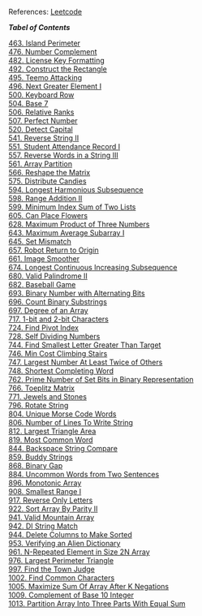 References: [Leetcode](https://leetcode.com/)

***_Tabel of Contents_***

[463. Island Perimeter](./leetcode/463.%20Island%20Perimeter.ipynb)<br>
[476. Number Complement](./leetcode/476.%20Number%20Complement.ipynb)<br>
[482. License Key Formatting](./leetcode/482.%20License%20Key%20Formatting.ipynb)<br>
[492. Construct the Rectangle](./leetcode/492.%20Construct%20the%20Rectangle.ipynb)<br>
[495. Teemo Attacking](./leetcode/495.%20Teemo%20Attacking.ipynb)<br>
[496. Next Greater Element I](./leetcode/496.%20Next%20Greater%20Element%20I.ipynb)<br>
[500. Keyboard Row](./leetcode/500.%20Keyboard%20Row.ipynb)<br>
[504. Base 7](./leetcode/504.%20Base%207.ipynb)<br>
[506. Relative Ranks](./leetcode/506.%20Relative%20Ranks.ipynb)<br>
[507. Perfect Number](./leetcode/507.%20Perfect%20Number.ipynb)<br>
[520. Detect Capital](./leetcode/520.%20Detect%20Capital.ipynb)<br>
[541. Reverse String II](./leetcode/541.%20Reverse%20String%20II.ipynb)<br>
[551. Student Attendance Record I](./leetcode/551.%20Student%20Attendance%20Record%20I.ipynb)<br>
[557. Reverse Words in a String III](./leetcode/557.%20Reverse%20Words%20in%20a%20String%20III.ipynb)<br>
[561. Array Partition](./leetcode/561.%20Array%20Partition.ipynb)<br>
[566. Reshape the Matrix](./leetcode/566.%20Reshape%20the%20Matrix.ipynb)<br>
[575. Distribute Candies](./leetcode/575.%20Distribute%20Candies.ipynb)<br>
[594. Longest Harmonious Subsequence](./leetcode/594.%20Longest%20Harmonious%20Subsequence.ipynb)<br>
[598. Range Addition II](./leetcode/598.%20Range%20Addition%20II.ipynb)<br>
[599. Minimum Index Sum of Two Lists](./leetcode/599.%20Minimum%20Index%20Sum%20of%20Two%20Lists.ipynb)<br>
[605. Can Place Flowers](./leetcode/605.%20Can%20Place%20Flowers.ipynb)<br>
[628. Maximum Product of Three Numbers](./leetcode/628.%20Maximum%20Product%20of%20Three%20Numbers.ipynb)<br>
[643. Maximum Average Subarray I](./leetcode/643.%20Maximum%20Average%20Subarray%20I.ipynb)<br>
[645. Set Mismatch](./leetcode/645.%20Set%20Mismatch.ipynb)<br>
[657. Robot Return to Origin](./leetcode/657.%20Robot%20Return%20to%20Origin.ipynb)<br>
[661. Image Smoother](./leetcode/661.%20Image%20Smoother.ipynb)<br>
[674. Longest Continuous Increasing Subsequence](./leetcode/674.%20Longest%20Continuous%20Increasing%20Subsequence.ipynb)<br>
[680. Valid Palindrome II](./leetcode/680.%20Valid%20Palindrome%20II.ipynb)<br>
[682. Baseball Game](./leetcode/682.%20Baseball%20Game.ipynb)<br>
[693. Binary Number with Alternating Bits](./leetcode/693.%20Binary%20Number%20with%20Alternating%20Bits.ipynb)<br>
[696. Count Binary Substrings](./leetcode/696.%20Count%20Binary%20Substrings.ipynb)<br>
[697. Degree of an Array](./leetcode/697.%20Degree%20of%20an%20Array.ipynb)<br>
[717. 1-bit and 2-bit Characters](./leetcode/717.%201-bit%20and%202-bit%20Characters.ipynb)<br>
[724. Find Pivot Index](./leetcode/724.%20Find%20Pivot%20Index.ipynb)<br>
[728. Self Dividing Numbers](./leetcode/728.%20Self%20Dividing%20Numbers.ipynb)<br>
[744. Find Smallest Letter Greater Than Target](./leetcode/744.%20Find%20Smallest%20Letter%20Greater%20Than%20Target.ipynb)<br>
[746. Min Cost Climbing Stairs](./leetcode/746.%20Min%20Cost%20Climbing%20Stairs.ipynb)<br>
[747. Largest Number At Least Twice of Others](./leetcode/747.%20Largest%20Number%20At%20Least%20Twice%20of%20Others.ipynb)<br>
[748. Shortest Completing Word](./leetcode/748.%20Shortest%20Completing%20Word.ipynb)<br>
[762. Prime Number of Set Bits in Binary Representation](./leetcode/762.%20Prime%20Number%20of%20Set%20Bits%20in%20Binary%20Representation.ipynb)<br>
[766. Toeplitz Matrix](./leetcode/766.%20Toeplitz%20Matrix.ipynb)<br>
[771. Jewels and Stones](./leetcode/771.%20Jewels%20and%20Stones.ipynb)<br>
[796. Rotate String](./leetcode/796.%20Rotate%20String.ipynb)<br>
[804. Unique Morse Code Words](./leetcode/804.%20Unique%20Morse%20Code%20Words.ipynb)<br>
[806. Number of Lines To Write String](./leetcode/806.%20Number%20of%20Lines%20To%20Write%20String.ipynb)<br>
[812. Largest Triangle Area](./leetcode/812.%20Largest%20Triangle%20Area.ipynb)<br>
[819. Most Common Word](./leetcode/819.%20Most%20Common%20Word.ipynb)<br>
[844. Backspace String Compare](./leetcode/844.%20Backspace%20String%20Compare.ipynb)<br>
[859. Buddy Strings](./leetcode/859.%20Buddy%20Strings.ipynb)<br>
[868. Binary Gap](./leetcode/868.%20Binary%20Gap.ipynb)<br>
[884. Uncommon Words from Two Sentences](./leetcode/884.%20Uncommon%20Words%20from%20Two%20Sentences.ipynb)<br>
[896. Monotonic Array](./leetcode/896.%20Monotonic%20Array.ipynb)<br>
[908. Smallest Range I](./leetcode/908.%20Smallest%20Range%20I.ipynb)<br>
[917. Reverse Only Letters](./leetcode/917.%20Reverse%20Only%20Letters.ipynb)<br>
[922. Sort Array By Parity II](./leetcode/922.%20Sort%20Array%20By%20Parity%20II.ipynb)<br>
[941. Valid Mountain Array](./leetcode/941.%20Valid%20Mountain%20Array.ipynb)<br>
[942. DI String Match](./leetcode/942.%20DI%20String%20Match.ipynb)<br>
[944. Delete Columns to Make Sorted](./leetcode/944.%20Delete%20Columns%20to%20Make%20Sorted.ipynb)<br>
[953. Verifying an Alien Dictionary](./leetcode/953.%20Verifying%20an%20Alien%20Dictionary.ipynb)<br>
[961. N-Repeated Element in Size 2N Array](./leetcode/961.%20N-Repeated%20Element%20in%20Size%202N%20Array.ipynb)<br>
[976. Largest Perimeter Triangle](./leetcode/976.%20Largest%20Perimeter%20Triangle.ipynb)<br>
[997. Find the Town Judge](./leetcode/997.%20Find%20the%20Town%20Judge.ipynb)<br>
[1002. Find Common Characters](./leetcode/1002.%20Find%20Common%20Characters.ipynb)<br>
[1005. Maximize Sum Of Array After K Negations](./leetcode/1005.%20Maximize%20Sum%20Of%20Array%20After%20K%20Negations.ipynb)<br>
[1009. Complement of Base 10 Integer](./leetcode/1009.%20Complement%20of%20Base%2010%20Integer.ipynb)<br>
[1013. Partition Array Into Three Parts With Equal Sum](./leetcode/1013.%20Partition%20Array%20Into%20Three%20Parts%20With%20Equal%20Sum.ipynb)<br>
